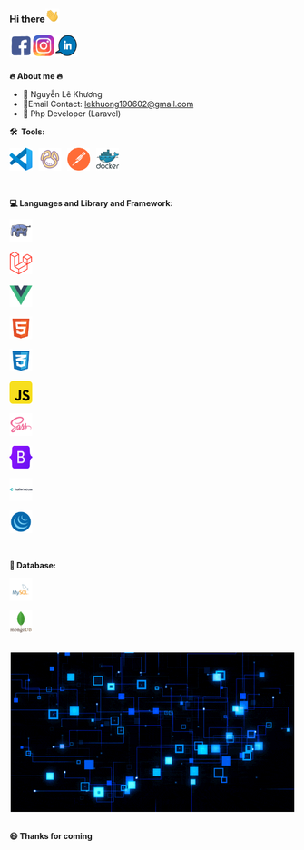 ### Hi there<img src="./assets/gifs/hi.gif" width="25">

<a href="https://www.facebook.com/profile.php?id=100025818789387">
  <img align="left" alt="Facebook" width="40" height="40" src="./assets/gifs/fb.gif" />
</a>
<a href="https://www.instagram.com/lekhuong1906/">
  <img align="left" alt="instagram" width="40" height="40" src="./assets/gifs/ins.gif" />
</a>
<a href="https://www.linkedin.com/in/khuongng190602/">
  <img align="left" alt="linkedin" width="40" height="40" src="./assets/gifs/link.gif" />
</a>
<br/>
<br/>
<br/>

**🔥 About me 🔥**
- 💬 Nguyễn Lê Khương
- 📮Email Contact: lekhuong190602@gmail.com
- 💼 Php Developer (Laravel)

**🛠 &nbsp;Tools:**


<code><img src="./assets/icon/vscode-original.svg" title="vscode" alt="vscode" width="40" height="40"/>&nbsp;</code>
<code><img src="./assets/icon/navicat.svg" title="vscode" alt="vscode" width="40" height="40"/>&nbsp;</code>
<code><img src="./assets/icon/getpostman-icon.svg" title="Postman"  alt="Postman" width="40" height="40"/>&nbsp;</code>
<code><img src="./assets/icon/docker.svg" title="Docker"  alt="docker" width="" height="40"/>&nbsp;</code>

<br/>

**:computer:&nbsp;Languages and Library and Framework:**

<div>
<!-- Php -->
 <code><img src="./assets/icon/php.svg" title="Php" alt="php" width="40" height="40"/>&nbsp;</code>

 <!-- Laravel -->

<code><img src="./assets/icon/laravel.svg" title="Laravel" alt="laravel" width="40" height="40"/>&nbsp;</code>

<!-- Vue 3-->

<code><img src="./assets/icon/vue.svg" title="Vue3" alt="vue3" width="40" height="40"/>&nbsp;</code>

<!-- Html -->

<code><img src="./assets/icon/html.svg" title="HTML5" alt="HTML" width="40" height="40"/>&nbsp;</code>

 <!-- Css -->

<code><img src="./assets/icon/css.svg"  title="CSS3" alt="CSS" width="40" height="40"/>&nbsp;</code>

 <!-- Js -->

<code><img src="./assets/icon/js.svg" title="JavaScript" alt="javaScript" width="40" height="40"/>&nbsp;</code>

 <!-- Sass -->

<code><img src="./assets/icon/sass.svg"  title="SASS" alt="SASS" width="40" height="40"/>&nbsp;</code>

 <!-- Bootstrap -->

<code><img src="./assets/icon/bootstrap.svg" title="Bootstrap" alt="bootstrap" width="40" height="40"/>&nbsp;</code>

 <!-- Tailwind -->

<code><img src="./assets/icon/tailwindcss.svg" title="TailwindCss" alt="tailwindcss" width="40" height="40"/>&nbsp;</code>

 <!-- Jquery-->

<code><img src="./assets/icon/jquery.svg" title="Jquery" alt="jquery" width="40" height="40"/>&nbsp;</code>

</div>
<br/>

**:office:&nbsp;Database:**

<div>
<!-- MySql-->
 <code><img src="./assets/icon/mysql.svg" title="MySQL"  alt="MySql" width="40" height="40"/>&nbsp;</code>

<!-- MongoDb-->
<code><img src="./assets/icon/mongodb-original-wordmark.svg" title="MongoDb" alt="mongodb" width="40" height="40"/>&nbsp;</code>

 <!-- Redis -->
<!-- <code><img src="./assets/icon/redis-original-wordmark.svg" title="redis" alt="redis" width="40" height="40"/>&nbsp;</code> -->

</div>
<br/>

<div align="center">
  <div>
    <img src="./assets/gifs/J4o.gif">
  </div>
</div>
<br/>

**:satisfied:&nbsp;Thanks for coming**

<!-- <p align="center"><img src="https://komarev.com/ghpvc/?username=mainhatnam&style=flat-square&color=blueviolet" alt="profile view"></p> -->
